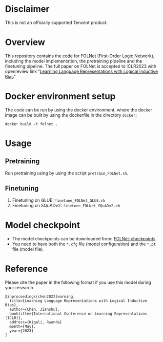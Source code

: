 # Disclaimer
This is not an officially supported Tencent product.

# Overview
This repository contains the code for FOLNet (First-Order Logic Network), including the model implementation, the pretraining pipeline and the finetuning pipeline. The full paper on FOLNet is accepted to ICLR2023 with openreview link "[Learning Language Representations with Logical Inductive Bias](https://openreview.net/forum?id=rGeZuBRahju)".

# Docker environment setup
The code can be run by using the docker environment, where the docker image can be built by using the dockerfile in the directory `docker`:

`docker build -t folnet .`

# Usage
## Pretraining
Run pretraining using by using the script `pretrain_FOLNet.sh`.

## Finetuning
1. Finetuning on GLUE: `finetune_FOLNet_GLUE.sh`
2. Finetuning on SQuADv2: `finetune_FOLNet_SQuADv2.sh`

# Model checkpoint
- The model checkpoints can be downloaded from:
[FOLNet-checkpoints](https://tencentoverseas-my.sharepoint.com/:f:/g/personal/jianshuchen_global_tencent_com/Em7QLOIa6bZGuqLoqylyow4BZrL-k3ZiWysXE7tiyyAxjA?e=bnAeH9)
- You need to have both the `*.cfg` file (model configuration) and the `*.pt` file (model file).

# Reference
Please cite the paper in the following format if you use this model during your research.

```
@inproceedings{chen2022learning,
  title={Learning Language Representations with Logical Inductive Bias},
  author={Chen, Jianshu},
  booktitle={International Conference on Learning Representations (ICLR)},
  address={Kigali, Rwanda}
  month={May},
  year={2023}
}
```
